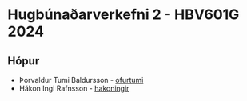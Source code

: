 # Hugbúnaðarverkefni 2 - HBV601G 2024

## Hópur 
- Þorvaldur Tumi Baldursson - [ofurtumi](https://github.com/ofurtumi)
- Hákon Ingi Rafnsson - [hakoningir](https://github.com/hakoningir)
